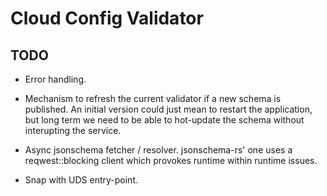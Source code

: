 # Cloud Config Validator

## TODO

- Error handling.

- Mechanism to refresh the current validator if a new schema is published.
An initial version could just mean to restart the application, but long term
we need to be able to hot-update the schema without interupting the service.

- Async jsonschema fetcher / resolver.
jsonschema-rs' one uses a reqwest::blocking client which provokes
runtime within runtime issues.

- Snap with UDS entry-point.

